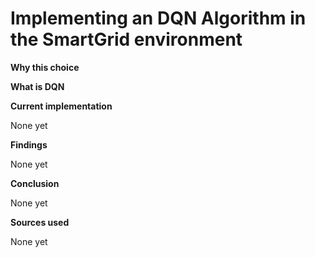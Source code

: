 # Implementing an DQN Algorithm in the SmartGrid environment

**Why this choice**


**What is DQN**

**Current implementation**

None yet

**Findings**

None yet

**Conclusion**

None yet

**Sources used**

None yet